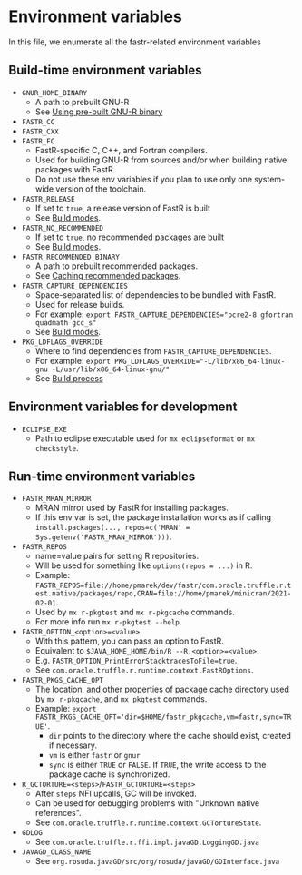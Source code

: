# Environment variables
In this file, we enumerate all the fastr-related environment variables

## Build-time environment variables
- `GNUR_HOME_BINARY`
  - A path to prebuilt GNU-R
  - See [Using pre-built GNU-R binary](building.md#GNU-R)
- `FASTR_CC`
- `FASTR_CXX`
- `FASTR_FC`
  - FastR-specific C, C++, and Fortran compilers.
  - Used for building GNU-R from sources and/or when building native packages with FastR.
  - Do not use these env variables if you plan to use only one system-wide version of the toolchain.
- `FASTR_RELEASE`
  - If set to `true`, a release version of FastR is built
  - See [Build modes](building.md#Build-modes).
- `FASTR_NO_RECOMMENDED`
  - If set to `true`, no recommended packages are built
  - See [Build modes](building.md#Build-modes).
- `FASTR_RECOMMENDED_BINARY`
  - A path to prebuilt recommended packages.
  - See [Caching recommended packages](building.md#Caching-recommended-packages).
- `FASTR_CAPTURE_DEPENDENCIES`
  - Space-separated list of dependencies to be bundled with FastR.
  - Used for release builds.
  - For example: `export FASTR_CAPTURE_DEPENDENCIES="pcre2-8 gfortran quadmath gcc_s"`
  - See [Build modes](building.md#Build-modes).
- `PKG_LDFLAGS_OVERRIDE`
  - Where to find dependencies from `FASTR_CAPTURE_DEPENDENCIES`.
  - For example: `export PKG_LDFLAGS_OVERRIDE="-L/lib/x86_64-linux-gnu -L/usr/lib/x86_64-linux-gnu/"`
  - See [Build process](build-process.md#Release-build)

## Environment variables for development
- `ECLIPSE_EXE`
  - Path to eclipse executable used for `mx eclipseformat` or `mx checkstyle`.

## Run-time environment variables
- `FASTR_MRAN_MIRROR`
  - MRAN mirror used by FastR for installing packages.
  - If this env var is set, the package installation works as if
    calling `install.packages(..., repos=c('MRAN' = Sys.getenv('FASTR_MRAN_MIRROR')))`.
- `FASTR_REPOS`
  - name=value pairs for setting R repositories.
  - Will be used for something like `options(repos = ...)` in R.
  - Example: `FASTR_REPOS=file://home/pmarek/dev/fastr/com.oracle.truffle.r.test.native/packages/repo,CRAN=file://home/pmarek/minicran/2021-02-01`.
  - Used by `mx r-pkgtest` and `mx r-pkgcache` commands.
  - For more info run `mx r-pkgtest --help`.
- `FASTR_OPTION_<option>=<value>`
  - With this pattern, you can pass an option to FastR.
  - Equivalent to `$JAVA_HOME_HOME/bin/R --R.<option>=<value>`.
  - E.g. `FASTR_OPTION_PrintErrorStacktracesToFile=true`.
  - See `com.oracle.truffle.r.runtime.context.FastROptions`.
- `FASTR_PKGS_CACHE_OPT`
  - The location, and other properties of package cache directory used by `mx r-pkgcache`, and `mx pkgtest` commands.
  - Example: `export FASTR_PKGS_CACHE_OPT='dir=$HOME/fastr_pkgcache,vm=fastr,sync=TRUE'`.
    - `dir` points to the directory where the cache should exist, created if necessary.
    - `vm` is either `fastr` or `gnur`
    - `sync` is either `TRUE` or `FALSE`. If `TRUE`, the write access to the package cache is synchronized.
- `R_GCTORTURE=<steps>`/`FASTR_GCTORTURE=<steps>`
  - After `steps` NFI upcalls, GC will be invoked.
  - Can be used for debugging problems with "Unknown native references".
  - See `com.oracle.truffle.r.runtime.context.GCTortureState`.
- `GDLOG`
  - See `com.oracle.truffle.r.ffi.impl.javaGD.LoggingGD.java`
- `JAVAGD_CLASS_NAME`
  - See `org.rosuda.javaGD/src/org/rosuda/javaGD/GDInterface.java`
